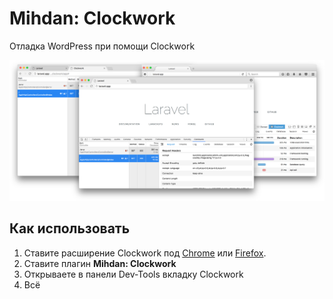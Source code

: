 # Mihdan: Clockwork
Отладка WordPress при помощи Clockwork

![](./assets/screenshot-1.png)

## Как использовать
1. Ставите расширение Clockwork под [Chrome](https://chrome.google.com/webstore/detail/clockwork/dmggabnehkmmfmdffgajcflpdjlnoemp) или [Firefox]().
2. Ставите плагин **Mihdan: Clockwork**
3. Открываете в панели Dev-Tools вкладку Clockwork
4. Всё
